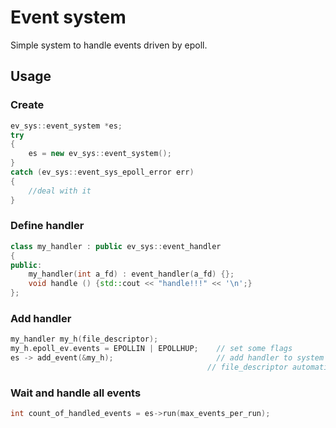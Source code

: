 # Event system

Simple system to handle events driven by epoll.

## Usage

### Create

```c++
ev_sys::event_system *es;
try
{
    es = new ev_sys::event_system();
}
catch (ev_sys::event_sys_epoll_error err)
{
    //deal with it
}
```

### Define handler

```c++
class my_handler : public ev_sys::event_handler
{
public:
    my_handler(int a_fd) : event_handler(a_fd) {};
    void handle () {std::cout << "handle!!!" << '\n';}
};
```

### Add handler

```c++
my_handler my_h(file_descriptor);
my_h.epoll_ev.events = EPOLLIN | EPOLLHUP;    // set some flags
es -> add_event(&my_h);                       // add handler to system
                                            // file_descriptor automaticly adds to epoll
```

### Wait and handle all events

```c++
int count_of_handled_events = es->run(max_events_per_run);              // by defaul max_events = count of added handlers
```
